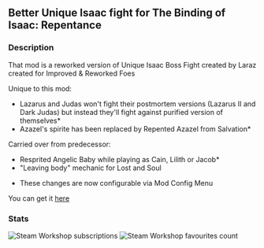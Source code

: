 ## Better Unique Isaac fight for The Binding of Isaac: Repentance
### Description
That mod is a reworked version of Unique Isaac Boss Fight created by Laraz created for Improved & Reworked Foes

Unique to this mod:
- Lazarus and Judas won't fight their postmortem versions (Lazarus II and Dark Judas) but instead they'll fight against purified version of themselves*
- Azazel's spirite has been replaced by Repented Azazel from Salvation*

Carried over from predecessor:
- Resprited Angelic Baby while playing as Cain, Lilith or Jacob*
- "Leaving body" mechanic for Lost and Soul

* These changes are now configurable via Mod Config Menu

You can get it <a href="https://steamcommunity.com/sharedfiles/filedetails/?id=3200941142" target="_blank">here</a>
### Stats
<img src="https://img.shields.io/endpoint.svg?url=https%3A%2F%2Fshieldsio-steam-workshop.jross.me%2F3200941142%2Fsubscriptions-text&style=for-the-badge" alt="Steam Workshop subscriptions" />
<img src="https://img.shields.io/endpoint.svg?url=https%3A%2F%2Fshieldsio-steam-workshop.jross.me%2F3200941142%2Ffavourites-text&style=for-the-badge" alt="Steam Workshop favourites count" />
